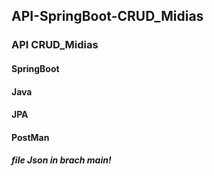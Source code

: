 ## API-SpringBoot-CRUD_Midias

### API CRUD_Midias
#### SpringBoot
#### Java
#### JPA
#### PostMan
##### file Json in brach main!

